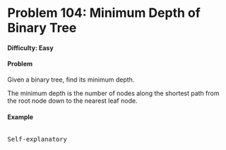 # Problem 104: Minimum Depth of Binary Tree


#### Difficulty: Easy

#### Problem

Given a binary tree, find its minimum depth.

The minimum depth is the number of nodes along the shortest path from the root node down to the nearest leaf node.

#### Example

<pre>

Self-explanatory

</pre>
